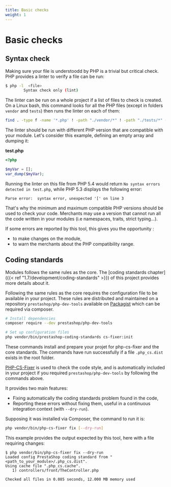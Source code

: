 ```yaml
---
title: Basic checks
weight: 1
---
```


# Basic checks

## Syntax check

Making sure your file is understoodd by PHP is a trivial but critical check.
PHP provides a linter to verify a file can be run:

```bash
$ php -l  <file>
        Syntax check only (lint)
```

The linter can be run on a whole project if a list of files to check is created. On a Linux bash, this command looks for all the PHP files (except in folders `vendor` and `tests`) then runs the linter on each of them:

```bash
find . -type f -name '*.php' ! -path "./vendor/*" ! -path "./tests/*" -exec php -l -n {} \; | (! grep -v "No syntax errors detected")
```

The linter should be run with different PHP version that are compatible with your module.
Let's consider this example, defining an empty array and dumping it:

**test.php**
```php
<?php

$myVar = [];
var_dump($myVar);
```

Running the linter on this file from PHP 5.4 would return `No syntax errors detected in test.php`, while PHP 5.3 displays the following error:

```
Parse error:  syntax error, unexpected '[' on line 3
```

That's why the minimum and maximum compatible PHP versions should be used to check your code. Merchants may use a version that cannot run all
the code written in your modules (i.e namespaces, traits, strict typing...).

If some errors are reported by this tool, this gives you the opportunity :

* to make changes on the module,
* to warn the merchants about the PHP compatibility range.

## Coding standards

Modules follows the same rules as the core. The [coding standards chapter]({{< ref "1.7/development/coding-standards" >}}) of this project provides more details about it.

Following the same rules as the core requires the configuration file to be available in your project. These rules are distributed and maintained on a repository 
`prestashop/php-dev-tools` available on [Packagist](https://packagist.org/packages/prestashop/php-dev-tools) which can be required via composer.

```bash
# Install dependencies
composer require --dev prestashop/php-dev-tools

# Set up configuration files
php vendor/bin/prestashop-coding-standards cs-fixer:init
```

These commands install and prepare your projet for php-cs-fixer and the core standards. The commands have run successfully if a file `.php_cs.dist` exists in the root folder.

[PHP-CS-Fixer](https://packagist.org/packages/friendsofphp/php-cs-fixer) is used to check the code style, and is automatically included in your project if you required `prestashop/php-dev-tools` by following the commands above.

It provides two main features:

* Fixing automatically the coding standards problem found in the code,
* Reporting these errors without fixing them, useful in a continuous integration context (with `--dry-run`).

Supposing it was installed via Composer, the command to run it is:

```bash
php vendor/bin/php-cs-fixer fix [--dry-run]
```

This example provides the output expected by this tool, here with a file requiring changes:

```
$ php vendor/bin/php-cs-fixer fix --dry-run
Loaded config PrestaShop coding standard from "<path_to_your_module>/.php_cs.dist".
Using cache file ".php_cs.cache".
   1) controllers/front/TheController.php

Checked all files in 0.085 seconds, 12.000 MB memory used
```